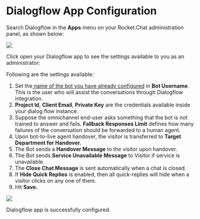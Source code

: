 # Dialogflow App Configuration

Search Dialogflow in the **Apps** menu on your Rocket.Chat administration panel, as shown below:

![](../../../../../.gitbook/assets/image%20%28444%29.png)

Click open your Dialogflow app to see the settings available to you as an administrator: 

Following are the settings available:

1. Set the[ name of the bot you have already configured](https://docs.rocket.chat/guides/apps-guides/omnichannel-apps/dialogflow-app/dialogflow-app-configuration/bot-user-configuration) in **Bot Username**. This is the user who will assist the conversations through Dialogflow integration. 
2. **Project Id**, **Client Email**, **Private Key** are the credentials available inside your dialog flow instance. 
3. Suppose the omnichannel end-user asks something that the bot is not trained to answer and fails. **Fallback Responses Limit** defines how many failures of the conversation should be forwarded to a human agent. 
4. Upon bot-to-live agent handover, the visitor is transferred to **Target Department for Handover.**
5. The Bot sends a **Handover Message** to the visitor upon handover.
6. The Bot sends **Service Unavailable Message** to Visitor if service is unavailable.
7. The **Close Chat Message** is sent automatically when a chat is closed.
8. If **Hide Quick Replies** is enabled, then all quick-replies will hide when a visitor clicks on any one of them. 
9. Hit **Save.**

![](../../../../../.gitbook/assets/image%20%28452%29.png)

Dialogflow app is successfully configured.

